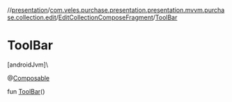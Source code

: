 //[presentation](../../../index.md)/[com.veles.purchase.presentation.presentation.mvvm.purchase.collection.edit](../index.md)/[EditCollectionComposeFragment](index.md)/[ToolBar](-tool-bar.md)

# ToolBar

[androidJvm]\

@[Composable](https://developer.android.com/reference/kotlin/androidx/compose/runtime/Composable.html)

fun [ToolBar](-tool-bar.md)()
